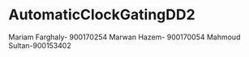 # AutomaticClockGatingDD2
Mariam Farghaly- 900170254
Marwan Hazem- 900170054
Mahmoud Sultan-900153402
